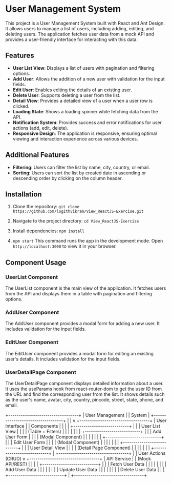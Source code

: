 # User Management System

This project is a User Management System built with React and Ant Design. It allows users to manage a list of users, including adding, editing, and deleting users. The application fetches user data from a mock API and provides a user-friendly interface for interacting with this data.

## Features

- **User List View**: Displays a list of users with pagination and filtering options.
- **Add User**: Allows the addition of a new user with validation for the input fields.
- **Edit User**: Enables editing the details of an existing user.
- **Delete User**: Supports deleting a user from the list.
- **Detail View**: Provides a detailed view of a user when a user row is clicked.
- **Loading State**: Shows a loading spinner while fetching data from the API.
- **Notification System**: Provides success and error notifications for user actions (add, edit, delete).
- **Responsive Design**: The application is responsive, ensuring optimal viewing and interaction experience across various devices.

## Additional Features

- **Filtering**: Users can filter the list by name, city, country, or email.
- **Sorting**: Users can sort the list by created date in ascending or descending order by clicking on the column header.

## Installation

1. Clone the repository:
`git clone https://github.com/logithvikram/View_ReactJS-Exercise.git`

2. Navigate to the project directory:
`cd View_ReactJS-Exercise`

3. Install dependencies:
`npm install`

4. `npm start`
This command runs the app in the development mode. 
Open `http://localhost:3000` to view it in your browser.

## Component Usage

### UserList Component

The UserList component is the main view of the application. It fetches users from the API and displays them in a table with pagination and filtering options.

### AddUser Component

The AddUser component provides a modal form for adding a new user. It includes validation for the input fields.

### EditUser Component

The EditUser component provides a modal form for editing an existing user's details. It includes validation for the input fields.

### UserDetailPage Component

The UserDetailPage component displays detailed information about a user. It uses the useParams hook from react-router-dom to get the user ID from the URL and find the corresponding user from the list. It shows details such as the user's name, avatar, city, country, pincode, street, state, phone, and email.


+----------------------------------+
|          User Management         |
|              System              |
+----------------------------------+
              |
              |
              v
+----------------------------------+
|           User Interface         |
|            Components            |
|                                  |
|  +---------------------------+   |
|  |       User List View      |   |
|  |       (Table + Filters)   |   |
|  |                           |   |
|  +---------------------------+   |
|  |       Add User Form       |   |
|  |      (Modal Component)    |   |
|  |                           |   |
|  +---------------------------+   |
|  |       Edit User Form      |   |
|  |      (Modal Component)    |   |
|  |                           |   |
|  +---------------------------+   |
|  |      User Detail View     |   |
|  |    (Detail Page Component) |   |
|  |                           |   |
|  +---------------------------+   |
+----------------------------------+
              |
              | User Actions (CRUD)
              v
+----------------------------------+
|            API Service           |
|          (Mock API/REST)         |
|                                  |
|  +---------------------------+   |
|  |      Fetch User Data       |   |
|  |                           |   |
|  |      Add User Data        |   |
|  |                           |   |
|  |      Update User Data     |   |
|  |                           |   |
|  |      Delete User Data     |   |
|  +---------------------------+   |
+----------------------------------+


